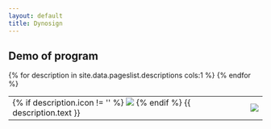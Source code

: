```yaml
---
layout: default
title: Dynosign
---
```

<h2>Demo of program</h2>
<table id='features_table'>
    {% for description in site.data.pageslist.descriptions cols:1 %}
        <tr>
            <td>
                {% if description.icon != '' %}
                    <img class='tool_icon' src="{{ site.baseurl }}/assets/images/{{ description.icon }}.svg" />
                {% endif %}
                {{ description.text }}
            </td>
            <td><img src="{{ site.baseurl }}/assets/images/output{{ forloop.index }}.gif" /></td>
        </tr>
    {% endfor %}
</table>